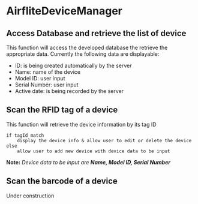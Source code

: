 # AirfliteDeviceManager

## Access Database and retrieve the list of device
This function will access the developed database the retrieve the appropriate data. Currently the following data are displayable:
* ID: is being created automatically by the server
* Name: name of the device
* Model ID: user input
* Serial Number: user input
* Active date: is being recorded by the server

## Scan the RFID tag of a device
This function will retrieve the device information by its tag ID
```
if tagId match
    display the device info & allow user to edit or delete the device
else
    allow user to add new device with device data to be input
```
**Note:** _Device data to be input are **Name, Model ID, Serial Number**_

## Scan the barcode of a device
Under construction

